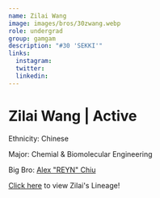 ```yaml
---
name: Zilai Wang
image: images/bros/30zwang.webp
role: undergrad
group: gamgam
description: "#30 'SEKKI'"
links:
  instagram: 
  twitter: 
  linkedin: 
---
```


# Zilai Wang | Active
Ethnicity: Chinese

Major: Chemial & Biomolecular Engineering

Big Bro: [Alex "REYN" Chiu](22achiu)

[Click here](/ujis/) to view Zilai's Lineage!